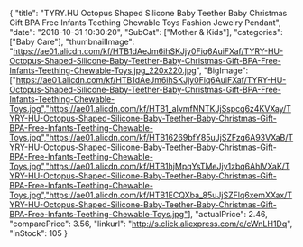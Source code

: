 {
	"title": "TYRY.HU Octopus Shaped Silicone Baby Teether Baby Christmas Gift BPA Free Infants Teething Chewable Toys Fashion Jewelry Pendant",
	"date": "2018-10-31 10:30:20",
	"SubCat": ["Mother & Kids"],
	"categories": ["Baby Care"],
	"thumbnailImage": "https://ae01.alicdn.com/kf/HTB1dAeJm6ihSKJjy0Fiq6AuiFXaf/TYRY-HU-Octopus-Shaped-Silicone-Baby-Teether-Baby-Christmas-Gift-BPA-Free-Infants-Teething-Chewable-Toys.jpg_220x220.jpg",
	"BigImage": ["https://ae01.alicdn.com/kf/HTB1dAeJm6ihSKJjy0Fiq6AuiFXaf/TYRY-HU-Octopus-Shaped-Silicone-Baby-Teether-Baby-Christmas-Gift-BPA-Free-Infants-Teething-Chewable-Toys.jpg","https://ae01.alicdn.com/kf/HTB1_aIvmfNNTKJjSspcq6z4KVXay/TYRY-HU-Octopus-Shaped-Silicone-Baby-Teether-Baby-Christmas-Gift-BPA-Free-Infants-Teething-Chewable-Toys.jpg","https://ae01.alicdn.com/kf/HTB16269bfY85uJjSZFzq6A93VXaB/TYRY-HU-Octopus-Shaped-Silicone-Baby-Teether-Baby-Christmas-Gift-BPA-Free-Infants-Teething-Chewable-Toys.jpg","https://ae01.alicdn.com/kf/HTB1hjMpqYsTMeJjy1zbq6AhlVXaK/TYRY-HU-Octopus-Shaped-Silicone-Baby-Teether-Baby-Christmas-Gift-BPA-Free-Infants-Teething-Chewable-Toys.jpg","https://ae01.alicdn.com/kf/HTB1ECQXba_85uJjSZFlq6xemXXax/TYRY-HU-Octopus-Shaped-Silicone-Baby-Teether-Baby-Christmas-Gift-BPA-Free-Infants-Teething-Chewable-Toys.jpg"],
	"actualPrice": 2.46,
	"comparePrice": 3.56,
	"linkurl": "http://s.click.aliexpress.com/e/cWnLH1Dq",
	"inStock": 105
}
